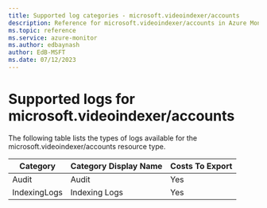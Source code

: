 ```yaml
---
title: Supported log categories - microsoft.videoindexer/accounts
description: Reference for microsoft.videoindexer/accounts in Azure Monitor Logs.
ms.topic: reference
ms.service: azure-monitor
ms.author: edbaynash
author: EdB-MSFT
ms.date: 07/12/2023
---
```

# Supported logs for microsoft.videoindexer/accounts  
<!-- Data source : naam-->


  The following table lists the types of logs available for the microsoft.videoindexer/accounts resource type.

|Category|Category Display Name|Costs To Export|
|---|---|---|
|Audit |Audit |Yes |
|IndexingLogs |Indexing Logs |Yes |


<!--Gen Date:  Wed Jul 12 2023 17:59:09 GMT+0300 (Israel Daylight Time)-->
